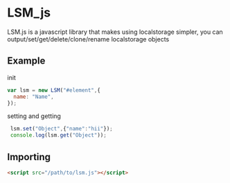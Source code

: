 # LSM_js

LSM.js is a javascript library that makes using localstorage simpler, you can output/set/get/delete/clone/rename localstorage objects

## Example
init
```javascript
var lsm = new LSM("#element",{
  name: "Name",
});
```
setting and getting
```javascript
 lsm.set("Object",{"name":"hii"});
 console.log(lsm.get("Object"));
```

## Importing
```html
<script src="/path/to/lsm.js"></script>
```
